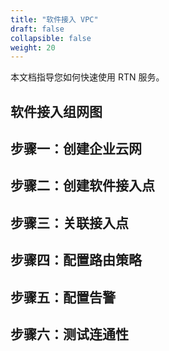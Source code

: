 ```yaml
---
title: "软件接入 VPC"
draft: false
collapsible: false
weight: 20
---
```


本文档指导您如何快速使用 RTN 服务。

## 软件接入组网图



## 步骤一：创建企业云网



## 步骤二：创建软件接入点



## 步骤三：关联接入点



## 步骤四：配置路由策略



## 步骤五：配置告警



## 步骤六：测试连通性

